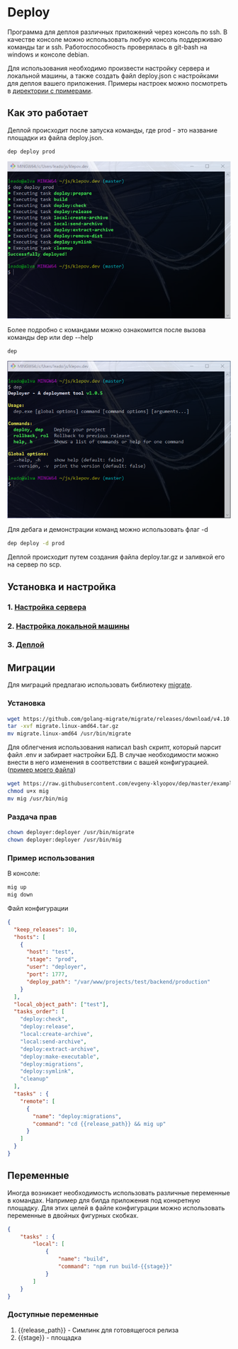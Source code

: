 # Deploy
Программа для деплоя различных приложений через консоль по ssh.
В качестве консоле можно использовать любую консоль поддерживаю команды tar и ssh.
Работоспособность проверялась в git-bash на windows и консоле debian.

Для использования необходимо произвести настройку сервера и локальной машины, а также создать файл deploy.json c настройками для деплоя вашего приложения. Примеры настроек можно посмотреть в [директории с примерами](https://github.com/evgeny-klyopov/dep/tree/master/example).

## Как это работает
Деплой происходит после запуска команды, где prod - это название площадки из файла deploy.json.
```bash
dep deploy prod
```
![пример вывода](docs/img/deploy.png "пример вывода")

Более подробно с командами можно ознакомится после вызова команды dep или dep --help
```bash
dep
```
![пример вывода](docs/img/dep.png "пример вывода")

Для дебага и демонстрации команд можно использовать флаг -d
```bash
dep deploy -d prod
```
Деплой происходит путем создания файла deploy.tar.gz и заливкой его на сервер по scp.

## Установка и настройка
### 1. [Настройка сервера](docs/SETTING_SERVER.md)
### 2. [Настройка локальной машины](docs/SETTING_LOCAL.md)
### 3. [Деплой](docs/DEPLOY.md)

## Миграции
Для миграций предлагаю использовать библиотеку [migrate](https://github.com/golang-migrate/migrate).
### Установка
```bash
wget https://github.com/golang-migrate/migrate/releases/download/v4.10.0/migrate.linux-amd64.tar.gz
tar -xvf migrate.linux-amd64.tar.gz
mv migrate.linux-amd64 /usr/bin/migrate
```
Для облегчения использования написал bash скрипт, который парсит файл .env и забирает настройки БД. В случае необходимости можно внести в него изменения в соответствии с вашей конфигурацией. ([пример моего файла](https://github.com/evgeny-klyopov/dep/blob/master/example/migrate/.env))
```bash
wget https://raw.githubusercontent.com/evgeny-klyopov/dep/master/example/migrate/mig
chmod u+x mig
mv mig /usr/bin/mig
```
### Раздача прав
```bash
chown deployer:deployer /usr/bin/migrate
chown deployer:deployer /usr/bin/mig
```
### Пример использования
В консоле:
```bash
mig up
mig down
```
Файл конфигурации
```json
{
  "keep_releases": 10,
  "hosts": [
    {
      "host": "test",
      "stage": "prod",
      "user": "deployer",
      "port": 1777,
      "deploy_path": "/var/www/projects/test/backend/production"
    }
  ],
  "local_object_path": ["test"],
  "tasks_order": [
    "deploy:check",
    "deploy:release",
    "local:create-archive",
    "local:send-archive",
    "deploy:extract-archive",
    "deploy:make-executable",
    "deploy:migrations",
    "deploy:symlink",
    "cleanup"
  ],
  "tasks" : {
    "remote": [
      {
        "name": "deploy:migrations",
        "command": "cd {{release_path}} && mig up"
      }
    ]
  }
}
```
## Переменные
Иногда возникает необходимость использовать различные переменные в командах. Например для билда приложения под конкретную площадку. Для этих целей в файле конфигурации можно использовать переменные в двойных фигурных скобках.
```json
{
    "tasks" : {
        "local": [
            {
                "name": "build",
                "command": "npm run build-{{stage}}"
            }
        ]
    }
}
```
### Доступные переменные
1. {{release_path}} - Симлинк для готовящегося релиза
2. {{stage}} - площадка